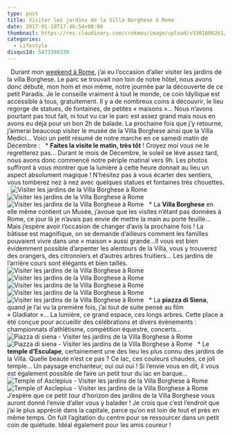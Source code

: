 ```yaml
---
type: post
title: Visiter les jardins de la Villa Borghese à Rome
date: 2017-01-18T17:46:54+00:00
thumbnail: https://res.cloudinary.com/crokmou/image/upload/v1501606261/weekend-rome-italie-crokmou-blog-cuisine-voyage-belgique-98-73x110_w4ebpu.jpg
categories: 
  - Lifestyle
disqusId: 5473388339
---
```


  Durant mon [weekend à Rome](http://www.crokmou.com/2017/01/citytrip-a-rome-italie), j’ai eu l’occasion d’aller visiter les jardins de la villa Borghese. Le parc se trouvait non loin de notre hôtel, nous avons donc débuté, mon hom et moi même, notre journée par la découverte de ce petit Paradis. Je le conseille vraiment à tout le monde, ce coin Idyllique est accessible à tous, gratuitement. Il y a de nombreux coins à découvrir, le lieu regorge de statues, de fontaines, de petites « maisons »… Nous n’avons pourtant pas tout fait, ni tout vu car le parc est assez grand mais nous en avons eu déjà pour un bon 2h de balade. La prochaine fois que j’y retourne, j’aimerai beaucoup visiter le musée de la Villa Borghese ainsi que la Villa Medici… Voici un petit résumé de notre marche en ce samedi matin de Décembre :   * **Faites la visite le matin, très tôt** ! Croyez moi vous ne le regretterez pas… Durant le mois de Décembre, le soleil se lève assez tard, nous avons donc commencé notre périple matinal vers 9h. Les photos suffiront à vous montrer que la lumière à cette heure donnait au lieu un aspect absolument magique ! N’hésitez pas à vous écarter des sentiers, vous tomberez nez à nez avec quelques statues et fontaines très chouettes.   ![Visiter les jardins de la Villa Borghese à Rome](https://res.cloudinary.com/crokmou/image/upload/v1501606217/weekend-rome-italie-crokmou-blog-cuisine-voyage-belgique-24_k2tkie.jpg)![Visiter les jardins de la Villa Borghese à Rome](https://res.cloudinary.com/crokmou/image/upload/v1501606217/weekend-rome-italie-crokmou-blog-cuisine-voyage-belgique-25_rlxlgp.jpg)![Visiter les jardins de la Villa Borghese à Rome](https://res.cloudinary.com/crokmou/image/upload/v1501606216/weekend-rome-italie-crokmou-blog-cuisine-voyage-belgique-26_trrpew.jpg)   * La **Villa Borghese** en elle même contient un Musée, j’avoue que les visites n’étant pas données à Rome, ce jour là je n’avais pas envie de mettre la main au porte feuille… Mais j’espère avoir l’occasion de changer d’avis la prochaine fois ! La bâtisse est magnifique, on se demande d’ailleurs comment les familles pouvaient vivre dans une « maison » aussi grande…Il vous est bien évidemment possible d’arpenter les alentours de la Villa, vous y trouverez des orangers, des citronniers et d’autres arbres fruitiers… Les jardins de l’arrière cours sont élégants et bien taillés.   ![Visiter les jardins de la Villa Borghese à Rome](https://res.cloudinary.com/crokmou/image/upload/v1501606221/weekend-rome-italie-crokmou-blog-cuisine-voyage-belgique-27_nw0m2u.jpg) ![Visiter les jardins de la Villa Borghese à Rome](https://res.cloudinary.com/crokmou/image/upload/v1501606221/weekend-rome-italie-crokmou-blog-cuisine-voyage-belgique-28_km0g1p.jpg)![Visiter les jardins de la Villa Borghese à Rome](https://res.cloudinary.com/crokmou/image/upload/v1501606224/weekend-rome-italie-crokmou-blog-cuisine-voyage-belgique-31_agwxfv.jpg) ![Visiter les jardins de la Villa Borghese à Rome](https://res.cloudinary.com/crokmou/image/upload/v1501606223/weekend-rome-italie-crokmou-blog-cuisine-voyage-belgique-30_px1fzd.jpg)![Visiter les jardins de la Villa Borghese à Rome](https://res.cloudinary.com/crokmou/image/upload/v1501606224/weekend-rome-italie-crokmou-blog-cuisine-voyage-belgique-32_eqcork.jpg)   * La **piazza di Siena**, quand je l’ai vu la première fois, j’ai tout de suite pensé au film « Gladiator »… La lumière, ce grand espace, ces longs arbres. Cette place a été conçue pour accueillir des célébrations et divers évènements : championnats d’athlétisme, compétition équestre, concerts…   ![Piazza di siena - Visiter les jardins de la Villa Borghese à Rome](https://res.cloudinary.com/crokmou/image/upload/v1501606265/weekend-rome-italie-crokmou-blog-cuisine-voyage-belgique-97_bp2qpv.jpg)![Piazza di siena - Visiter les jardins de la Villa Borghese à Rome](https://res.cloudinary.com/crokmou/image/upload/v1501606221/weekend-rome-italie-crokmou-blog-cuisine-voyage-belgique-34_qdhuq6.jpg)   * Le **temple d’Esculape**, certainement une des lieu les plus connu des jardins de la Villa. Quelle beauté n’est ce pas ? Ce lac, ces couleurs chaudes, ce joli temple… Un paysage enchanteur, oui oui oui ! Si l’envie vous en dit, il vous est également possible de faire un petit tour du lac en barque…   ![Temple of Asclepius - Visiter les jardins de la Villa Borghese à Rome](https://res.cloudinary.com/crokmou/image/upload/v1501606229/weekend-rome-italie-crokmou-blog-cuisine-voyage-belgique-37_famskd.jpg)![Temple of Asclepius - Visiter les jardins de la Villa Borghese à Rome](https://res.cloudinary.com/crokmou/image/upload/v1501606225/weekend-rome-italie-crokmou-blog-cuisine-voyage-belgique-38_odojte.jpg)   J’espère que ce petit tour d’horizon des jardins de la Villa Borghese vous auront donné l’envie d’aller vous y balader ! Je crois que c’est l’endroit que j’ai le plus apprécié dans la capitale, parce qu’on est loin de tout et près en même temps. On fuit l’agitation du centre pour se ressourcer dans un petit coin de quiétude. Idéal également pour les amis coureur !